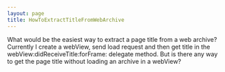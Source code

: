 ```yaml
---
layout: page
title: HowToExtractTitleFromWebArchive
---
```




What would be the easiest way to extract a page title from a web archive? Currently I create a webView, send load request and then get title in the     webView:didReceiveTitle:forFrame: delegate method. But is there any way to get the page title without loading an archive in a webView?

